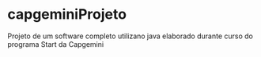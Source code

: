 # capgeminiProjeto
Projeto de um software completo utilizano java elaborado durante curso do programa Start da Capgemini
